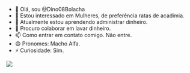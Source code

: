 - 👋 Olá, sou @Dino08Bolacha
- 👀 Estou interessado em Mulheres, de preferência ratas de acadimia.
- 🌱 Atualmente estou aprendendo administrar dinheiro.
- 💞️ Procuro colaborar em lavar dinheiro.
- 📫 Como entrar em contato comigo. Não entre.
- 😄 Pronomes: Macho Alfa.
- ⚡ Curiosidade: Sim.

![](https://tenso.blog.br/wp-content/2015/05/academia.gif)
